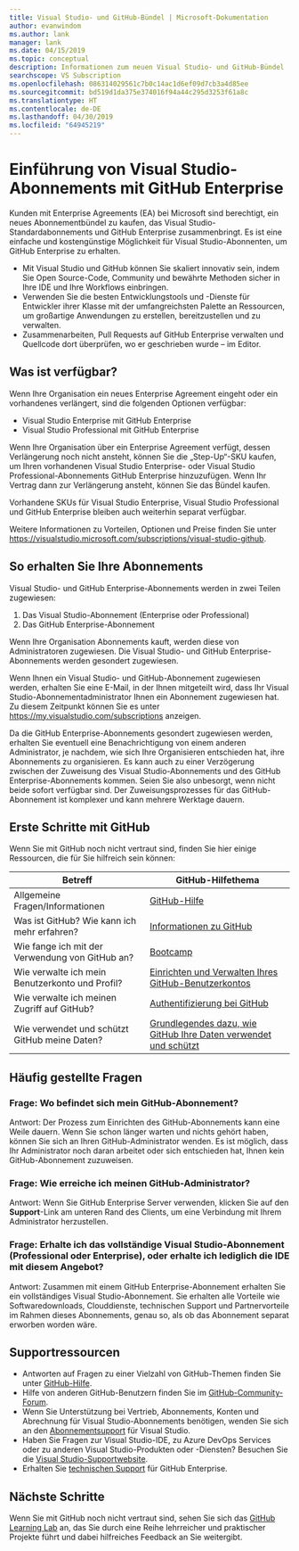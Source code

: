 ```yaml
---
title: Visual Studio- und GitHub-Bündel | Microsoft-Dokumentation
author: evanwindom
ms.author: lank
manager: lank
ms.date: 04/15/2019
ms.topic: conceptual
description: Informationen zum neuen Visual Studio- und GitHub-Bündel
searchscope: VS Subscription
ms.openlocfilehash: 086314029561c7b0c14ac1d6ef09d7cb3a4d85ee
ms.sourcegitcommit: bd519d1da375e374016f94a44c295d3253f61a8c
ms.translationtype: HT
ms.contentlocale: de-DE
ms.lasthandoff: 04/30/2019
ms.locfileid: "64945219"
---
```

# <a name="introducing-visual-studio-subscriptions-with-github-enterprise"></a>Einführung von Visual Studio-Abonnements mit GitHub Enterprise  

Kunden mit Enterprise Agreements (EA) bei Microsoft sind berechtigt, ein neues Abonnementbündel zu kaufen, das Visual Studio-Standardabonnements und GitHub Enterprise zusammenbringt. Es ist eine einfache und kostengünstige Möglichkeit für Visual Studio-Abonnenten, um GitHub Enterprise zu erhalten. 

- Mit Visual Studio und GitHub können Sie skaliert innovativ sein, indem Sie Open Source-Code, Community und bewährte Methoden sicher in Ihre IDE und Ihre Workflows einbringen.
- Verwenden Sie die besten Entwicklungstools und -Dienste für Entwickler ihrer Klasse mit der umfangreichsten Palette an Ressourcen, um großartige Anwendungen zu erstellen, bereitzustellen und zu verwalten. 
- Zusammenarbeiten, Pull Requests auf GitHub Enterprise verwalten und Quellcode dort überprüfen, wo er geschrieben wurde – im Editor. 

## <a name="whats-available"></a>Was ist verfügbar? 

Wenn Ihre Organisation ein neues Enterprise Agreement eingeht oder ein vorhandenes verlängert, sind die folgenden Optionen verfügbar:

- Visual Studio Enterprise mit GitHub Enterprise
- Visual Studio Professional mit GitHub Enterprise

Wenn Ihre Organisation über ein Enterprise Agreement verfügt, dessen Verlängerung noch nicht ansteht, können Sie die „Step-Up“-SKU kaufen, um Ihren vorhandenen Visual Studio Enterprise- oder Visual Studio Professional-Abonnements GitHub Enterprise hinzuzufügen.  Wenn Ihr Vertrag dann zur Verlängerung ansteht, können Sie das Bündel kaufen.

Vorhandene SKUs für Visual Studio Enterprise, Visual Studio Professional und GitHub Enterprise bleiben auch weiterhin separat verfügbar. 

Weitere Informationen zu Vorteilen, Optionen und Preise finden Sie unter https://visualstudio.microsoft.com/subscriptions/visual-studio-github. 

## <a name="getting-your-subscriptions"></a>So erhalten Sie Ihre Abonnements

Visual Studio- und GitHub Enterprise-Abonnements werden in zwei Teilen zugewiesen:
1. Das Visual Studio-Abonnement (Enterprise oder Professional)
2. Das GitHub Enterprise-Abonnement

Wenn Ihre Organisation Abonnements kauft, werden diese von Administratoren zugewiesen.  Die Visual Studio- und GitHub Enterprise-Abonnements werden gesondert zugewiesen.  

Wenn Ihnen ein Visual Studio- und GitHub-Abonnement zugewiesen werden, erhalten Sie eine E-Mail, in der Ihnen mitgeteilt wird, dass Ihr Visual Studio-Abonnementadministrator Ihnen ein Abonnement zugewiesen hat.  Zu diesem Zeitpunkt können Sie es unter https://my.visualstudio.com/subscriptions anzeigen.  

Da die GitHub Enterprise-Abonnements gesondert zugewiesen werden, erhalten Sie eventuell eine Benachrichtigung von einem anderen Administrator, je nachdem, wie sich Ihre Organisieren entschieden hat, ihre Abonnements zu organisieren.  Es kann auch zu einer Verzögerung zwischen der Zuweisung des Visual Studio-Abonnements und des GitHub Enterprise-Abonnements kommen. Seien Sie also unbesorgt, wenn nicht beide sofort verfügbar sind.  Der Zuweisungsprozesses für das GitHub-Abonnement ist komplexer und kann mehrere Werktage dauern.  

## <a name="getting-started-with-github"></a>Erste Schritte mit GitHub

Wenn Sie mit GitHub noch nicht vertraut sind, finden Sie hier einige Ressourcen, die für Sie hilfreich sein können:

| Betreff                                  | GitHub-Hilfethema                                     |
|------------------------------------------|-------------------------------------------------------|
| Allgemeine Fragen/Informationen          | [GitHub-Hilfe](https://help.github.com/en)             |
| Was ist GitHub?  Wie kann ich mehr erfahren?  | [Informationen zu GitHub](https://help.github.com/en/categories/about-github)                                       |
| Wie fange ich mit der Verwendung von GitHub an?     | [Bootcamp](https://help.github.com/en/categories/bootcamp)                                              |
| Wie verwalte ich mein Benutzerkonto und Profil?       | [Einrichten und Verwalten Ihres GitHub-Benutzerkontos](https://help.github.com/en/categories/setting-up-and-managing-your-github-user-account)    |
| Wie verwalte ich meinen Zugriff auf GitHub?   | [Authentifizierung bei GitHub](https://help.github.com/en/categories/authenticating-to-github)                           |
| Wie verwendet und schützt GitHub meine Daten? | [Grundlegendes dazu, wie GitHub Ihre Daten verwendet und schützt](https://help.github.com/en/categories/understanding-how-github-uses-and-protects-your-data)|

## <a name="frequently-asked-questions"></a>Häufig gestellte Fragen

### <a name="q--where-is-my-github-subscription"></a>Frage:  Wo befindet sich mein GitHub-Abonnement?

Antwort:  Der Prozess zum Einrichten des GitHub-Abonnements kann eine Weile dauern.  Wenn Sie schon länger warten und nichts gehört haben, können Sie sich an Ihren GitHub-Administrator wenden.  Es ist möglich, dass Ihr Administrator noch daran arbeitet oder sich entschieden hat, Ihnen kein GitHub-Abonnement zuzuweisen. 

### <a name="q--how-do-i-reach-my-github-administrator"></a>Frage:  Wie erreiche ich meinen GitHub-Administrator?

Antwort:  Wenn Sie GitHub Enterprise Server verwenden, klicken Sie auf den **Support**-Link am unteren Rand des Clients, um eine Verbindung mit Ihrem Administrator herzustellen.

### <a name="q-do-i-get-the-full-visual-studio-subscription-professional-or-enterprise-or-do-i-just-get-the-ide-with-this-offering"></a>Frage: Erhalte ich das vollständige Visual Studio-Abonnement (Professional oder Enterprise), oder erhalte ich lediglich die IDE mit diesem Angebot?

Antwort:  Zusammen mit einem GitHub Enterprise-Abonnement erhalten Sie ein vollständiges Visual Studio-Abonnement.  Sie erhalten alle Vorteile wie Softwaredownloads, Clouddienste, technischen Support und Partnervorteile im Rahmen dieses Abonnements, genau so, als ob das Abonnement separat erworben worden wäre.


## <a name="support-resources"></a>Supportressourcen
-  Antworten auf Fragen zu einer Vielzahl von GitHub-Themen finden Sie unter [GitHub-Hilfe](https://help.github.com/en).
-  Hilfe von anderen GitHub-Benutzern finden Sie im [GitHub-Community-Forum](https://github.community/).
-  Wenn Sie Unterstützung bei Vertrieb, Abonnements, Konten und Abrechnung für Visual Studio-Abonnements benötigen, wenden Sie sich an den [Abonnementsupport](https://visualstudio.microsoft.com/subscriptions/support/) für Visual Studio.
-  Haben Sie Fragen zur Visual Studio-IDE, zu Azure DevOps Services oder zu anderen Visual Studio-Produkten oder -Diensten?  Besuchen Sie die [Visual Studio-Supportwebsite](https://visualstudio.microsoft.com/support/).
-  Erhalten Sie [technischen Support](https://support.microsoft.com/en-us/supportforbusiness/productselection?sapId=b77fe80f-5417-80bd-4b2a-275cf0018c24) für GitHub Enterprise.   


## <a name="next-steps"></a>Nächste Schritte
Wenn Sie mit GitHub noch nicht vertraut sind, sehen Sie sich das [GitHub Learning Lab](https://lab.github.com/) an, das Sie durch eine Reihe lehrreicher und praktischer Projekte führt und dabei hilfreiches Feedback an Sie weitergibt.